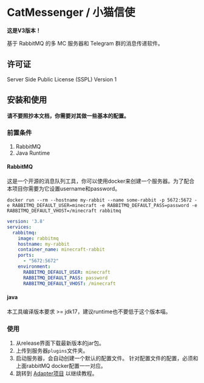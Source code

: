 # CatMessenger / 小猫信使

**这是V3版本！**

基于 RabbitMQ 的多 MC 服务器和 Telegram 群的消息传递软件。

## 许可证

Server Side Public License (SSPL) Version 1

## 安装和使用

**请不要照抄本文档，你需要对其做一些基本的配置。**

### 前置条件

1. RabbitMQ
2. Java Runtime

#### RabbitMQ

这是一个开源的消息队列工具，你可以使用docker来创建一个服务器。为了配合本项目你需要为它设置username和password。

```shell
docker run --rm --hostname my-rabbit --name some-rabbit -p 5672:5672 -e RABBITMQ_DEFAULT_USER=minecraft -e RABBITMQ_DEFAULT_PASS=password -e RABBITMQ_DEFAULT_VHOST=/minecraft rabbitmq
```

```yml
version: '3.8'
services:
  rabbitmq:
    image: rabbitmq
    hostname: my-rabbit
    container_name: minecraft-rabbit
    ports:
      - "5672:5672"
    environment:
      RABBITMQ_DEFAULT_USER: minecraft
      RABBITMQ_DEFAULT_PASS: password
      RABBITMQ_DEFAULT_VHOST: /minecraft
```

#### java

本工具编译版本要求 >= jdk17，建议runtime也不要低于这个版本喵。

### 使用

1. 从release界面下载最新版本的jar包。
2. 上传到服务器`plugins`文件夹。
3. 启动服务器，会自动创建一个默认的配置文件。
   针对配置文件的配置，必须和上面rabbitMQ docker配置一一对应。
4. 跳转到 [Adapter项目](https://github.com/MeowCraftMC/CatMessenger-Adapter) 以继续教程。
